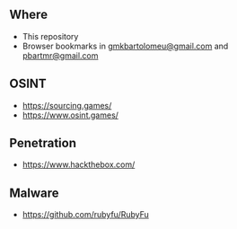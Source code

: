 ## Where
- This repository
- Browser bookmarks in gmkbartolomeu@gmail.com and pbartmr@gmail.com

## OSINT
- https://sourcing.games/
- https://www.osint.games/

## Penetration
- https://www.hackthebox.com/

## Malware

- https://github.com/rubyfu/RubyFu
